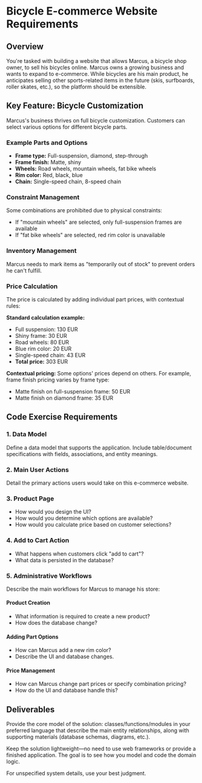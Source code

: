 # Bicycle E-commerce Website Requirements

## Overview
You're tasked with building a website that allows Marcus, a bicycle shop owner, to sell his bicycles online. Marcus owns a growing business and wants to expand to e-commerce. While bicycles are his main product, he anticipates selling other sports-related items in the future (skis, surfboards, roller skates, etc.), so the platform should be extensible.

## Key Feature: Bicycle Customization
Marcus's business thrives on full bicycle customization. Customers can select various options for different bicycle parts.

### Example Parts and Options
- **Frame type:** Full-suspension, diamond, step-through
- **Frame finish:** Matte, shiny
- **Wheels:** Road wheels, mountain wheels, fat bike wheels
- **Rim color:** Red, black, blue
- **Chain:** Single-speed chain, 8-speed chain

### Constraint Management
Some combinations are prohibited due to physical constraints:
- If "mountain wheels" are selected, only full-suspension frames are available
- If "fat bike wheels" are selected, red rim color is unavailable

### Inventory Management
Marcus needs to mark items as "temporarily out of stock" to prevent orders he can't fulfill.

### Price Calculation
The price is calculated by adding individual part prices, with contextual rules:

**Standard calculation example:**
- Full suspension: 130 EUR
- Shiny frame: 30 EUR
- Road wheels: 80 EUR
- Blue rim color: 20 EUR
- Single-speed chain: 43 EUR
- **Total price:** 303 EUR

**Contextual pricing:**
Some options' prices depend on others. For example, frame finish pricing varies by frame type:
- Matte finish on full-suspension frame: 50 EUR
- Matte finish on diamond frame: 35 EUR

## Code Exercise Requirements

### 1. Data Model
Define a data model that supports the application. Include table/document specifications with fields, associations, and entity meanings.

### 2. Main User Actions
Detail the primary actions users would take on this e-commerce website.

### 3. Product Page
- How would you design the UI?
- How would you determine which options are available?
- How would you calculate price based on customer selections?

### 4. Add to Cart Action
- What happens when customers click "add to cart"?
- What data is persisted in the database?

### 5. Administrative Workflows
Describe the main workflows for Marcus to manage his store:

#### Product Creation
- What information is required to create a new product?
- How does the database change?

#### Adding Part Options
- How can Marcus add a new rim color?
- Describe the UI and database changes.

#### Price Management
- How can Marcus change part prices or specify combination pricing?
- How do the UI and database handle this?

## Deliverables
Provide the core model of the solution: classes/functions/modules in your preferred language that describe the main entity relationships, along with supporting materials (database schemas, diagrams, etc.).

Keep the solution lightweight—no need to use web frameworks or provide a finished application. The goal is to see how you model and code the domain logic.

For unspecified system details, use your best judgment.
